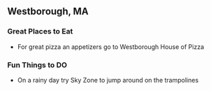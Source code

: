 ## Westborough, MA

### Great Places to Eat

- For great pizza an appetizers go to Westborough House of Pizza

### Fun Things to DO

- On a rainy day try Sky Zone to jump around on the trampolines
